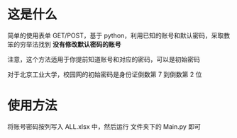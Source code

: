 # 这是什么

简单的使用表单 GET/POST，基于 python，利用已知的账号和默认密码，采取教笨的穷举法找到 **没有修改默认密码的账号**

注意，这个方法适用于你提前知道账号和对应的密码，可以是初始密码

对于北京工业大学，校园网的初始密码是身份证倒数第 7 到倒数第 2 位

# 使用方法

将账号密码按列写入 ALL.xlsx 中，然后运行 文件夹下的 Main.py 即可
